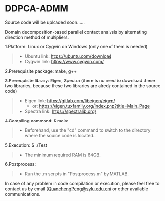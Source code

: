 # DDPCA-ADMM

Source code will be uploaded soon......

Domain decomposition-based parallel contact analysis by alternating direction method of multipliers.

1.Platform: Linux or Cygwin on Windows (only one of them is needed)
> + Ubuntu link: <https://ubuntu.com/download>
> + Cygwin link: <https://www.cygwin.com/>

2.Prerequisite package: make, g++

3.Prerequisite library: Eigen, Spectra (there is no need to download these two libraries, because these two libraries are alredy contained in the source code)
> + Eigen link: <https://gitlab.com/libeigen/eigen/>
>   + or: <https://eigen.tuxfamily.org/index.php?title=Main_Page>
> + Spectra link: <https://spectralib.org/>

4.Compiling command: $ make
> + Beforehand, use the "cd" command to switch to the directory where the source code is located..

5.Execution: $ ./Test
> + The minimum required RAM is 64GB.

6.Postprocess:
> + Run the .m scripts in "Postprocess.m" by MATLAB.

In case of any problem in code compilation or execution, please feel free to contact us by email (QuanchengPeng@sylu.edu.cn) or other available communications.
